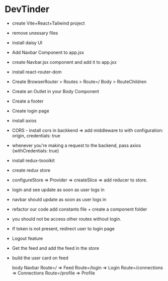 # DevTinder

- create Vite+React+Tailwind project
- remove unessary files
- install daisy UI
- Add Navbar Component to app.jsx
- create Navbar.jsx component and add it to app.jsx
- install react-router-dom
- Create BrowserRouter > Routes > Route=/ Body > RouteChildren
- Create an Outlet in your Body Component
- Create a footer
- Create login page
- install axios
- CORS - install cors in backkend => add middleware to with configuration: origin, credentials: true
- whenever you're making a request to the backend, pass axios {withCredentials: true}
- install redux-tooolkit
- create redux store
- configureStore => Provider => createSlice => add reducer to store.
- login and see update as soon as user logs in
- navbar should update as soon as user logs in
- refactor our code add constants file + create a component folder
- you should not be access other routes without login.
- If token is not present, redirect user to login page
- Logout feature
- Get the feed and add the feed in the store
- build the user card on feed

  body
  Navbar
  Route=/ => Feed
  Route=/login => Login
  Route=/connections => Connections
  Route=/profile => Profile
